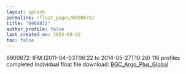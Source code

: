 ```yaml
---
layout: splash
permalink: /float_pages/6900872/
title: "6900872"
author_profile: false
last_created_on: 2025-09-26
toc: false
---
```

 
6900872: IFM (2011-04-03T06:22 to 2014-05-27T10:28)
116 profiles completed
Individual float file download: [BGC_Argo_Plus_Global](https://ftp.soest.hawaii.edu/bgc_argo_plus/Individual_Floats/outliers_removed/6900872_Sprof_processed.nc)
